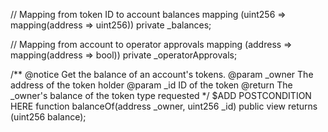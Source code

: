 // Mapping from token ID to account balances
mapping (uint256 => mapping(address => uint256)) private _balances;

// Mapping from account to operator approvals
mapping (address => mapping(address => bool)) private _operatorApprovals;

/**
    @notice Get the balance of an account's tokens.
    @param _owner  The address of the token holder
    @param _id     ID of the token
    @return        The _owner's balance of the token type requested
*/
$ADD POSTCONDITION HERE
function balanceOf(address _owner, uint256 _id) public view   returns (uint256 balance);

